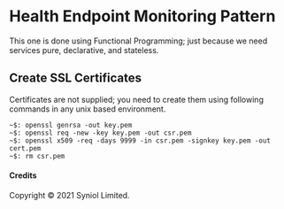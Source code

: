 # Health Endpoint Monitoring Pattern
This one is done using Functional Programming; just because we need services pure, declarative, and stateless.


## Create SSL Certificates
Certificates are not supplied; you need to create them using following commands in any unix based environment.

    ~$: openssl genrsa -out key.pem
    ~$: openssl req -new -key key.pem -out csr.pem
    ~$: openssl x509 -req -days 9999 -in csr.pem -signkey key.pem -out cert.pem
    ~$: rm csr.pem


#### Credits
Copyright &copy; 2021 Syniol Limited.